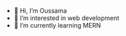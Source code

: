 - 👋 Hi, I’m Oussama
- 👀 I’m interested in web development
- 🌱 I’m currently learning MERN 


<!---
OussamaElar/OussamaElar is a ✨ special ✨ repository because its `README.md` (this file) appears on your GitHub profile.
You can click the Preview link to take a look at your changes.
--->
